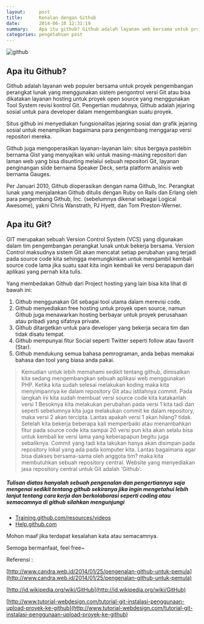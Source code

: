 ```yaml
---
layout:     post
title:      Kenalan dengan Github
date:       2014-06-10 12:31:19
summary:    Apa itu github? Github adalah layanan web bersama untuk proyek pengembangan perangkat lunak yang menggunakan sistem pengontrol versi Git atau bisa dikatakan layanan hosting untuk proyek open source yang menggunakan Tool  System revisi kontrol Git.
categories: pengetahuan post
---
```


![github](https://octodex.github.com/images/octobiwan.jpg)

## Apa itu Github?

<span class="blue">Github</span> adalah layanan web populer bersama untuk proyek pengembangan perangkat lunak yang menggunakan sistem pengontrol versi Git atau bisa dikatakan layanan hosting untuk proyek open source yang menggunakan Tool System revisi kontrol Git. Pengertian mudahnya, <span class="bg-green white">Github adalah jejaring sosial untuk para developer dalam mengembangkan suatu proyek.</span>

Situs github ini menyediakan fungsionalitas jejaring sosial dan grafik jejaring sosial untuk menampilkan bagaimana para pengembang menggarap versi repositori mereka.

Github juga mengoperasikan layanan-layanan lain: situs bergaya pastebin bernama Gist yang menyajikan wiki untuk masing-masing repositori dan laman web yang bisa disunting melalui sebuah repositori Git, layanan penginangan slide bernama Speaker Deck, serta platform analisis web bernama Gauges.

Per Januari 2010, Github dioperasikan dengan nama Github, Inc. 
Perangkat lunak yang menjalankan Github ditulis dengan Ruby on Rails dan Erlang oleh para pengembang Github, Inc. (sebelumnya dikenal sebagai Logical Awesome), yakni <span class="bg-orange white">Chris Wanstrath, PJ Hyett, dan Tom Preston-Werner.</span>

## Apa itu Git?

<span class="blue">GIT</span> merupakan sebuah Version Control System (VCS) yang digunakan dalam tim pengembangan perangkat lunak untuk bekerja bersama. Version Control maksudnya sistem Git akan mencatat setiap perubahan yang terjadi pada source code kita sehingga memungkinkan untuk mengambil kembali source code lama jika suatu saat kita ingin kembali ke versi berapapun dari aplikasi yang pernah kita tulis.

Yang membedakan Github dari Project hosting yang lain bisa kita lihat di bawah ini:

1. Github menggunakan Git sebagai tool utama dalam merevisi code.
2. Github menyediakan free hosting untuk proyek open source, namun Github juga menawarkan hosting berbayar untuk proyek perusahaan atau pribadi yang sifatnya private.
3. Github ditargetkan untuk para developer yang bekerja secara tim dan tidak disatu tempat.
4. Github mempunyai fitur Social seperti  Twitter seperti follow atau favorit (Star).
5. Github mendukung semua bahasa pemrograman, anda bebas memakai bahasa dan tool yang biasa anda pakai.

> Kemudian untuk lebih memahami sedikit tentang github, dimisalkan kita sedang mengembangkan sebuah aplikasi web menggunakan PHP. Ketika kita sudah selesai melakukan koding maka kita menyimpannya ke dalam repository Git atau istilahnya commit. Pada langkah ini kita sudah membuat versi source code kita katakanlah versi 1 Besoknya kita melakukan perubahan pada versi 1 kita tadi dan seperti sebelumnya kita juga melakukan commit ke dalam repository, maka versi 2 akan tercipta. Lantas apakah versi 1 akan hilang? tidak. Setelah kita bekerja beberapa kali memperbaiki atau menambahkan fitur pada source code kita sampai 20 versi pun kita akan selalu bisa untuk kembali ke versi lama yang keberapapun begitu juga sebaliknya. 
Commit yang tadi kita lakukan hanya akan disimpan pada repository lokal yang ada pada komputer kita. Lantas bagaimana agar bisa diakses bersama-sama oleh anggota tim? maka kita membutuhkan sebuah repository central. Website yang menyediakan jasa repository central untuk Git adalah 'Github'. 

##### Tulisan diatas hanyalah sebuah pengenalan dan pengertiannya saja mengenai sedikit tentang github sekiranya jika ingin mengetahui lebih lanjut tentang cara kerja dan berkolaborasi seperti coding atau semacamnya di github silahkan mengunjungi 

* [Training.github.com/resources/videos](https://training.github.com/resources/videos/) 
* [Help.github.com](https://help.github.com/)

Mohon maaf jika terdapat kesalahan kata atau semacamnya.

Semoga bermanfaat, feel free~

Referensi :

[http://www.candra.web.id/2014/01/25/pengenalan-github-untuk-pemula](http://www.candra.web.id/2014/01/25/pengenalan-github-untuk-pemula)

[http://id.wikipedia.org/wiki/GitHub](http://id.wikipedia.org/wiki/GitHub)

[http://www.tutorial-webdesign.com/tutorial-git-instalasi-penggunaan-upload-proyek-ke-github](http://www.tutorial-webdesign.com/tutorial-git-instalasi-penggunaan-upload-proyek-ke-github)
